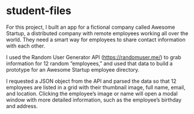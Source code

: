 # student-files

For this project, I built an app for a fictional company called Awesome Startup, a distributed company with remote employees working all over the world. They need a smart way for employees to share contact information with each other.

I used the Random User Generator API (https://randomuser.me/) to grab information for 12 random “employees,” and used that data to build a prototype for an Awesome Startup employee directory.

I requested a JSON object from the API and parsed the data so that 12 employees are listed in a grid with their thumbnail image, full name, email, and location. Clicking the employee’s image or name will open a modal window with more detailed information, such as the employee’s birthday and address.
